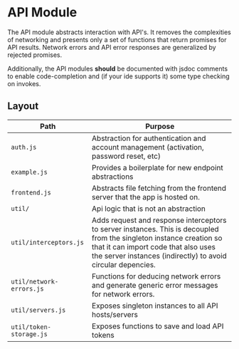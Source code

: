 # API Module

The API module abstracts interaction with API's.
It removes the complexities of networking and presents only a set of functions that return promises for API results.
Network errors and API error responses are generalized by rejected promises.

Additionally, the API modules **should** be documented with jsdoc comments to enable code-completion and (if your ide supports it) some type checking on invokes.

## Layout

Path | Purpose
--- | ---
`auth.js` | Abstraction for authentication and account management (activation, password reset, etc)
`example.js` | Provides a boilerplate for new endpoint abstractions
`frontend.js` | Abstracts file fetching from the frontend server that the app is hosted on.
`util/` | Api logic that is not an abstraction
`util/interceptors.js` | Adds request and response interceptors to server instances. This is decoupled from the singleton instance creation so that it can import code that also uses the server instances (indirectly) to avoid circular depencies.
`util/network-errors.js` | Functions for deducing network errors and generate generic error messages for network errors.
`util/servers.js` | Exposes singleton instances to all API hosts/servers
`util/token-storage.js` | Exposes functions to save and load API tokens


